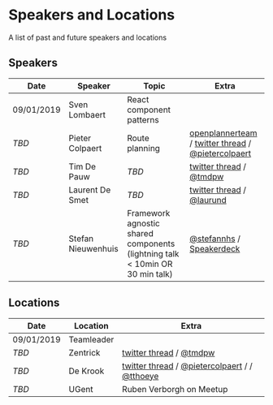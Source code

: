# Speakers and Locations

A list of past and future speakers and locations


## Speakers 

| Date | Speaker | Topic | Extra |
|------|-----------------|----------------|-------------------------------------------------------------------------------------------------------------------------------------------------------------------------------------------------------------|
| 09/01/2019 | Sven Lombaert | React component patterns |  |
| *TBD* | Pieter Colpaert | Route planning | [openplannerteam](https://github.com/openplannerteam/planner.js) / [twitter thread](https://twitter.com/pietercolpaert/status/1072122585423458305) / [@pietercolpaert](https://twitter.com/pietercolpaert/) |
| *TBD* | Tim De Pauw | *TBD* | [twitter thread](https://twitter.com/tmdpw/status/1072214797574377472) / [@tmdpw](https://twitter.com/tmpdw) |
| *TBD* | Laurent De Smet | *TBD* | [twitter thread](https://twitter.com/tmdpw/status/1072214797574377472) / [@laurund](https://twitter.com/laurund) |
| *TBD* | Stefan Nieuwenhuis | Framework agnostic shared components (lightning talk < 10min OR 30 min talk) | [@stefannhs](https://twitter.com/stefannhs) / [Speakerdeck](https://speakerdeck.com/stefannhs/building-a-framework-independent-component-library-with-stenciljs) |


## Locations

| Date | Location | Extra |
|------------|------------|-------------------------------------------------------------------------------------------------------------------------------------------------------------------------------------|
| 09/01/2019 | Teamleader |  |
| *TBD* | Zentrick | [twitter thread](https://twitter.com/tmdpw/status/1072214797574377472) / [@tmdpw](https://twitter.com/tmpdw) |
| *TBD* | De Krook | [twitter thread](https://twitter.com/pietercolpaert/status/1072143424869019649) / [@pietercolpaert](https://twitter.com/pietercolpaert) / / [@tthoeye](https://twitter.com/tthoeye) |
| *TBD* | UGent | Ruben Verborgh on Meetup |
